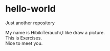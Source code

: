 # hello-world
Just another repository

My name is HibikiTerauchi,I like draw a picture.<br/>
This is Exercises.<br/>
Nice to meet you.
